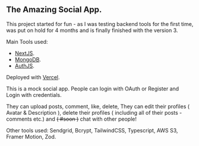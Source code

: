 ## The Amazing Social App.

This project started for fun - as I was testing backend tools for the first time, 
was put on hold for 4 months and is finally finished with the version 3.

Main Tools used:
+ [NextJS](https://nextjs.org).
+ [MongoDB](https://cloud.mongodb.com).
+ [AuthJS](https://authjs.dev).

Deployed with [Vercel](https://vercel.com/).

This is a mock social app. 
People can login with OAuth or
Register and Login with credentials.

They can upload posts, comment, like, delete,
They can edit their profiles ( Avatar & Description ),
delete their profiles ( including all of their posts - comments etc.)
and <s>( #soon )</s> chat with other people!

Other tools used: Sendgrid, Bcrypt, TailwindCSS, Typescript, AWS S3, Framer Motion, Zod.

